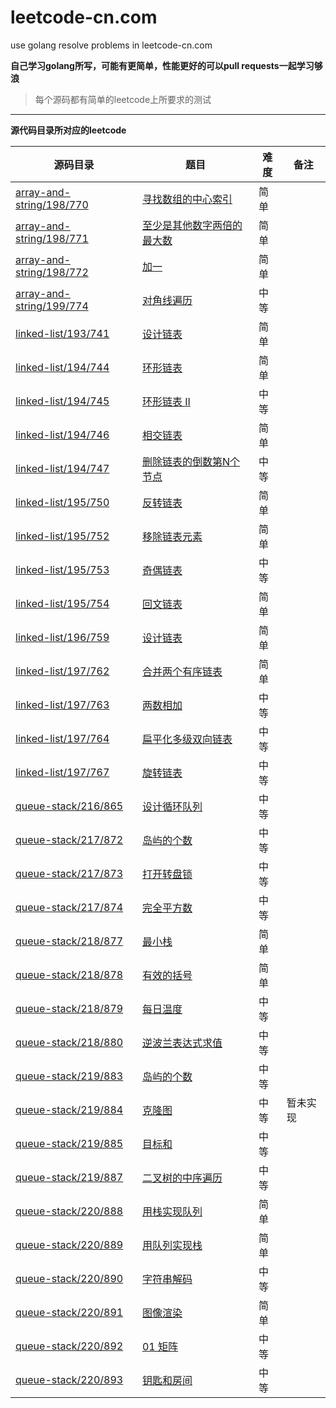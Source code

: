 # leetcode-cn.com
use golang resolve problems in leetcode-cn.com

**自己学习golang所写，可能有更简单，性能更好的可以pull requests一起学习够浪**

> 每个源码都有简单的leetcode上所要求的测试

---

**源代码目录所对应的leetcode**

源码目录 | 题目 | 难度 | 备注
--- | --- | --- | ---
[array-and-string/198/770](./array-and-string/198/770) | [寻找数组的中心索引](https://leetcode-cn.com/explore/learn/card/array-and-string/198/introduction-to-array/770/) | 简单
[array-and-string/198/771](./array-and-string/198/771) | [至少是其他数字两倍的最大数](https://leetcode-cn.com/explore/learn/card/array-and-string/198/introduction-to-array/771/) | 简单
[array-and-string/198/772](./array-and-string/198/772) | [加一](https://leetcode-cn.com/explore/learn/card/array-and-string/198/introduction-to-array/772/) | 简单
[array-and-string/199/774](./array-and-string/199/774) | [对角线遍历](https://leetcode-cn.com/explore/learn/card/array-and-string/199/introduction-to-2d-array/774/) | 中等
[linked-list/193/741](./linked-list/193/741) | [设计链表](https://leetcode-cn.com/explore/learn/card/linked-list/193/singly-linked-list/741/) | 简单
[linked-list/194/744](./linked-list/194/744) | [环形链表](https://leetcode-cn.com/explore/learn/card/linked-list/194/two-pointer-technique/744/) | 简单
[linked-list/194/745](./linked-list/194/745) | [环形链表 II](https://leetcode-cn.com/explore/learn/card/linked-list/194/two-pointer-technique/745/) | 中等
[linked-list/194/746](./linked-list/194/746) | [相交链表](https://leetcode-cn.com/explore/learn/card/linked-list/194/two-pointer-technique/746/) | 简单
[linked-list/194/747](./linked-list/194/747) | [删除链表的倒数第N个节点](https://leetcode-cn.com/explore/learn/card/linked-list/194/two-pointer-technique/747/) | 中等
[linked-list/195/750](./linked-list/195/750) | [反转链表](https://leetcode-cn.com/explore/learn/card/linked-list/195/classic-problems/750/) | 简单
[linked-list/195/752](./linked-list/195/752) | [移除链表元素](https://leetcode-cn.com/explore/learn/card/linked-list/195/classic-problems/752/) | 简单
[linked-list/195/753](./linked-list/195/753) | [奇偶链表](https://leetcode-cn.com/explore/learn/card/linked-list/195/classic-problems/753/) | 中等
[linked-list/195/754](./linked-list/195/754) | [回文链表](https://leetcode-cn.com/explore/learn/card/linked-list/195/classic-problems/754/) | 简单
[linked-list/196/759](./linked-list/196/759) | [设计链表](https://leetcode-cn.com/explore/learn/card/linked-list/196/doubly-linked-list/759/) | 简单
[linked-list/197/762](./linked-list/197/762) | [合并两个有序链表](https://leetcode-cn.com/explore/learn/card/linked-list/197/conclusion/762/) | 简单
[linked-list/197/763](./linked-list/197/763) | [两数相加](https://leetcode-cn.com/explore/learn/card/linked-list/197/conclusion/763/) | 中等
[linked-list/197/764](./linked-list/197/764) | [扁平化多级双向链表](https://leetcode-cn.com/explore/learn/card/linked-list/197/conclusion/764/) | 中等
[linked-list/197/767](./linked-list/197/767) | [旋转链表](https://leetcode-cn.com/explore/learn/card/linked-list/197/conclusion/767/) | 中等
[queue-stack/216/865](./queue-stack/216/865) | [设计循环队列](https://leetcode-cn.com/explore/learn/card/queue-stack/216/queue-first-in-first-out-data-structure/865/) | 中等
[queue-stack/217/872](./queue-stack/217/872) | [岛屿的个数](https://leetcode-cn.com/explore/learn/card/queue-stack/217/queue-and-bfs/872/) | 中等
[queue-stack/217/873](./queue-stack/217/873) | [打开转盘锁](https://leetcode-cn.com/explore/learn/card/queue-stack/217/queue-and-bfs/873/) | 中等
[queue-stack/217/874](./queue-stack/217/874) | [完全平方数](https://leetcode-cn.com/explore/learn/card/queue-stack/217/queue-and-bfs/874/) | 中等
[queue-stack/218/877](./queue-stack/218/877) | [最小栈](https://leetcode-cn.com/explore/learn/card/queue-stack/218/stack-last-in-first-out-data-structure/877/) | 简单
[queue-stack/218/878](./queue-stack/218/878) | [有效的括号](https://leetcode-cn.com/explore/learn/card/queue-stack/218/stack-last-in-first-out-data-structure/878/) | 简单
[queue-stack/218/879](./queue-stack/218/879) | [每日温度](https://leetcode-cn.com/explore/learn/card/queue-stack/218/stack-last-in-first-out-data-structure/879/) | 中等
[queue-stack/218/880](./queue-stack/218/880) | [逆波兰表达式求值](https://leetcode-cn.com/explore/learn/card/queue-stack/218/stack-last-in-first-out-data-structure/880/) | 中等
[queue-stack/219/883](./queue-stack/219/883) | [岛屿的个数](https://leetcode-cn.com/explore/learn/card/queue-stack/219/stack-and-dfs/883/) | 中等
[queue-stack/219/884](./queue-stack/219/884) | [克隆图](https://leetcode-cn.com/explore/learn/card/queue-stack/219/stack-and-dfs/884/) | 中等 | 暂未实现
[queue-stack/219/885](./queue-stack/219/885) | [目标和](https://leetcode-cn.com/explore/learn/card/queue-stack/219/stack-and-dfs/885/) | 中等
[queue-stack/219/887](./queue-stack/219/887) | [二叉树的中序遍历](https://leetcode-cn.com/explore/learn/card/queue-stack/219/stack-and-dfs/887/) | 中等
[queue-stack/220/888](./queue-stack/220/888) | [用栈实现队列](https://leetcode-cn.com/explore/learn/card/queue-stack/220/conclusion/888/) | 简单
[queue-stack/220/889](./queue-stack/220/889) | [用队列实现栈](https://leetcode-cn.com/explore/learn/card/queue-stack/220/conclusion/889/) | 简单
[queue-stack/220/890](./queue-stack/220/890) | [字符串解码](https://leetcode-cn.com/explore/learn/card/queue-stack/220/conclusion/890/) | 中等
[queue-stack/220/891](./queue-stack/220/891) | [图像渲染](https://leetcode-cn.com/explore/learn/card/queue-stack/220/conclusion/891/) | 简单
[queue-stack/220/892](./queue-stack/220/892) | [01 矩阵](https://leetcode-cn.com/explore/learn/card/queue-stack/220/conclusion/892/) | 中等
[queue-stack/220/893](./queue-stack/220/893) | [钥匙和房间](https://leetcode-cn.com/explore/learn/card/queue-stack/220/conclusion/893/) | 中等
